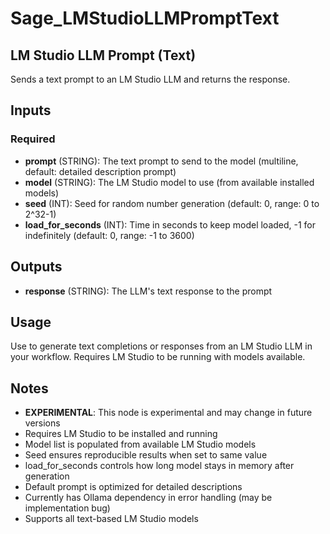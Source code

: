 # Sage_LMStudioLLMPromptText

## LM Studio LLM Prompt (Text)

Sends a text prompt to an LM Studio LLM and returns the response.

## Inputs

### Required

- **prompt** (STRING): The text prompt to send to the model (multiline, default: detailed description prompt)
- **model** (STRING): The LM Studio model to use (from available installed models)
- **seed** (INT): Seed for random number generation (default: 0, range: 0 to 2^32-1)
- **load_for_seconds** (INT): Time in seconds to keep model loaded, -1 for indefinitely (default: 0, range: -1 to 3600)

## Outputs

- **response** (STRING): The LLM's text response to the prompt

## Usage

Use to generate text completions or responses from an LM Studio LLM in your workflow. Requires LM Studio to be running with models available.

## Notes

- **EXPERIMENTAL**: This node is experimental and may change in future versions
- Requires LM Studio to be installed and running
- Model list is populated from available LM Studio models
- Seed ensures reproducible results when set to same value
- load_for_seconds controls how long model stays in memory after generation
- Default prompt is optimized for detailed descriptions
- Currently has Ollama dependency in error handling (may be implementation bug)
- Supports all text-based LM Studio models
